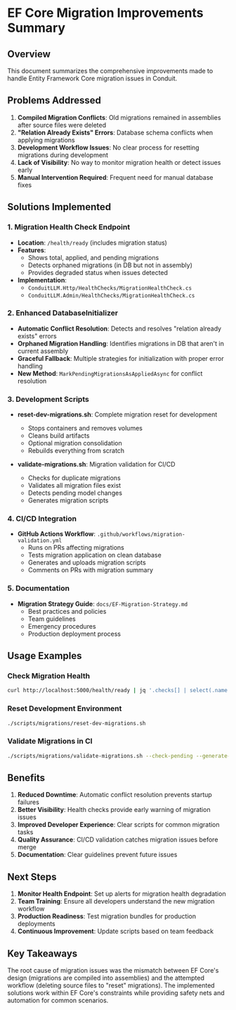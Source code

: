 # EF Core Migration Improvements Summary

## Overview
This document summarizes the comprehensive improvements made to handle Entity Framework Core migration issues in Conduit.

## Problems Addressed

1. **Compiled Migration Conflicts**: Old migrations remained in assemblies after source files were deleted
2. **"Relation Already Exists" Errors**: Database schema conflicts when applying migrations
3. **Development Workflow Issues**: No clear process for resetting migrations during development
4. **Lack of Visibility**: No way to monitor migration health or detect issues early
5. **Manual Intervention Required**: Frequent need for manual database fixes

## Solutions Implemented

### 1. Migration Health Check Endpoint
- **Location**: `/health/ready` (includes migration status)
- **Features**:
  - Shows total, applied, and pending migrations
  - Detects orphaned migrations (in DB but not in assembly)
  - Provides degraded status when issues detected
- **Implementation**: 
  - `ConduitLLM.Http/HealthChecks/MigrationHealthCheck.cs`
  - `ConduitLLM.Admin/HealthChecks/MigrationHealthCheck.cs`

### 2. Enhanced DatabaseInitializer
- **Automatic Conflict Resolution**: Detects and resolves "relation already exists" errors
- **Orphaned Migration Handling**: Identifies migrations in DB that aren't in current assembly
- **Graceful Fallback**: Multiple strategies for initialization with proper error handling
- **New Method**: `MarkPendingMigrationsAsAppliedAsync` for conflict resolution

### 3. Development Scripts
- **reset-dev-migrations.sh**: Complete migration reset for development
  - Stops containers and removes volumes
  - Cleans build artifacts
  - Optional migration consolidation
  - Rebuilds everything from scratch
  
- **validate-migrations.sh**: Migration validation for CI/CD
  - Checks for duplicate migrations
  - Validates all migration files exist
  - Detects pending model changes
  - Generates migration scripts

### 4. CI/CD Integration
- **GitHub Actions Workflow**: `.github/workflows/migration-validation.yml`
  - Runs on PRs affecting migrations
  - Tests migration application on clean database
  - Generates and uploads migration scripts
  - Comments on PRs with migration summary

### 5. Documentation
- **Migration Strategy Guide**: `docs/EF-Migration-Strategy.md`
  - Best practices and policies
  - Team guidelines
  - Emergency procedures
  - Production deployment process

## Usage Examples

### Check Migration Health
```bash
curl http://localhost:5000/health/ready | jq '.checks[] | select(.name == "migrations")'
```

### Reset Development Environment
```bash
./scripts/migrations/reset-dev-migrations.sh
```

### Validate Migrations in CI
```bash
./scripts/migrations/validate-migrations.sh --check-pending --generate-script
```

## Benefits

1. **Reduced Downtime**: Automatic conflict resolution prevents startup failures
2. **Better Visibility**: Health checks provide early warning of migration issues
3. **Improved Developer Experience**: Clear scripts for common migration tasks
4. **Quality Assurance**: CI/CD validation catches migration issues before merge
5. **Documentation**: Clear guidelines prevent future issues

## Next Steps

1. **Monitor Health Endpoint**: Set up alerts for migration health degradation
2. **Team Training**: Ensure all developers understand the new migration workflow
3. **Production Readiness**: Test migration bundles for production deployments
4. **Continuous Improvement**: Update scripts based on team feedback

## Key Takeaways

The root cause of migration issues was the mismatch between EF Core's design (migrations are compiled into assemblies) and the attempted workflow (deleting source files to "reset" migrations). The implemented solutions work within EF Core's constraints while providing safety nets and automation for common scenarios.